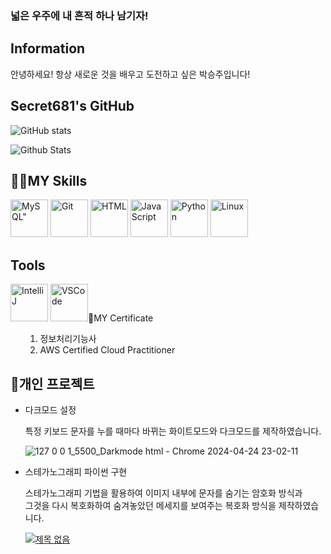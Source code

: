 ### 넓은 우주에 내 흔적 하나 남기자!

<h2>Information</h2>
<p>안녕하세요! 항상 새로운 것을 배우고 도전하고 싶은 박승주입니다!</p>

<h2>Secret681's GitHub</h2>
  
   ![GitHub stats](https://github-readme-stats.vercel.app/api?username=Secret681&show_icons=true&theme=dark)
            
   
   ![Github Stats](https://github-readme-stats.vercel.app/api/top-langs/?username=Secret681&theme=dark&hide_border=false&layout=compact)

<h2>👨‍💻MY Skills</h2>
<img src="https://github.com/bablubambal/All_logo_and_pictures/blob/main/databases/mysql.svg" alt=MySQL" width="60" height="60">
<img src="https://github.com/bablubambal/All_logo_and_pictures/blob/main/others/git.svg" alt="Git" width="60" height="60">
<img src="https://github.com/bablubambal/All_logo_and_pictures/blob/main/others/html.svg" alt="HTML" width="60" height="60">
<img src="https://github.com/bablubambal/All_logo_and_pictures/blob/main/programming%20languages/javascript.svg" alt="JavaScript" width="60" height="60">
<img src="https://github.com/bablubambal/All_logo_and_pictures/blob/main/programming%20languages/python.svg" alt="Python" width="60" height="60">
<img src="https://github.com/bablubambal/All_logo_and_pictures/blob/main/social%20icons/linux.svg" alt="Linux" width="60" height="60">

<h2>Tools</h2>
<img src="https://github.com/bablubambal/All_logo_and_pictures/blob/main/ides/intellij.svg" alt="IntelliJ" width="60" height="60">
<img src="https://github.com/bablubambal/All_logo_and_pictures/blob/main/text%20editors/vscode.svg" alt="VSCode" width="60" height="60"



<h2>👀MY Certificate</h2>
<ul>
  <ol type="1">
    <li>정보처리기능사</li>
    <li>AWS Certified Cloud Practitioner</li>
  </ol>
</ul>

<h2>🎁개인 프로젝트</h2>
<ul>
  <li>다크모드 설정</li>
  <p style=letter-spacing :0.5px; or 0.05em>

특정 키보드 문자를 누를 때마다 바뀌는 화이트모드와 다크모드를 제작하였습니다.</p>
<a href="https://github.com/Secret681"></a>
    ![127 0 0 1_5500_Darkmode html - Chrome 2024-04-24 23-02-11](https://github.com/bablubambal/All_logo_and_pictures/assets/128019532/cd7b16fd-7f4a-4222-ac3f-36bdedf68c84)
  <li>스테가노그래피 파이썬 구현</li>
  <p style=letter-spacing :0.5px; or 0.05em>

스테가노그래피 기법을 활용하여 이미지 내부에 문자를 숨기는 암호화 방식과<br>
그것을 다시 복호화하여 숨겨놓았던 메세지를 보여주는 복호화 방식을 제작하였습니다.</p>
<a href="https://github.com/Secret681/Encoding-Steganography">
  ![제목 없음](https://github.com/Secret681/Secret681/assets/128019532/0be3d31d-39e5-41c5-8dc3-3d7587a87f6a)

</ul>


